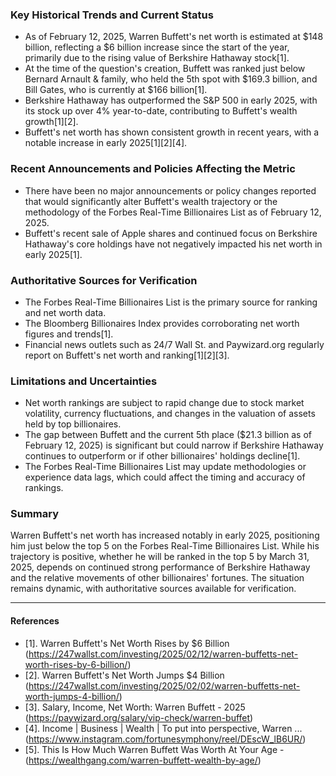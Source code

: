 ### Key Historical Trends and Current Status

- As of February 12, 2025, Warren Buffett's net worth is estimated at $148 billion, reflecting a $6 billion increase since the start of the year, primarily due to the rising value of Berkshire Hathaway stock[1].
- At the time of the question's creation, Buffett was ranked just below Bernard Arnault & family, who held the 5th spot with $169.3 billion, and Bill Gates, who is currently at $166 billion[1].
- Berkshire Hathaway has outperformed the S&P 500 in early 2025, with its stock up over 4% year-to-date, contributing to Buffett's wealth growth[1][2].
- Buffett's net worth has shown consistent growth in recent years, with a notable increase in early 2025[1][2][4].

### Recent Announcements and Policies Affecting the Metric

- There have been no major announcements or policy changes reported that would significantly alter Buffett's wealth trajectory or the methodology of the Forbes Real-Time Billionaires List as of February 12, 2025.
- Buffett's recent sale of Apple shares and continued focus on Berkshire Hathaway's core holdings have not negatively impacted his net worth in early 2025[1].

### Authoritative Sources for Verification

- The Forbes Real-Time Billionaires List is the primary source for ranking and net worth data.
- The Bloomberg Billionaires Index provides corroborating net worth figures and trends[1].
- Financial news outlets such as 24/7 Wall St. and Paywizard.org regularly report on Buffett's net worth and ranking[1][2][3].

### Limitations and Uncertainties

- Net worth rankings are subject to rapid change due to stock market volatility, currency fluctuations, and changes in the valuation of assets held by top billionaires.
- The gap between Buffett and the current 5th place ($21.3 billion as of February 12, 2025) is significant but could narrow if Berkshire Hathaway continues to outperform or if other billionaires' holdings decline[1].
- The Forbes Real-Time Billionaires List may update methodologies or experience data lags, which could affect the timing and accuracy of rankings.

### Summary

Warren Buffett's net worth has increased notably in early 2025, positioning him just below the top 5 on the Forbes Real-Time Billionaires List. While his trajectory is positive, whether he will be ranked in the top 5 by March 31, 2025, depends on continued strong performance of Berkshire Hathaway and the relative movements of other billionaires' fortunes. The situation remains dynamic, with authoritative sources available for verification.

---

#### References

- [1]. Warren Buffett's Net Worth Rises by $6 Billion (https://247wallst.com/investing/2025/02/12/warren-buffetts-net-worth-rises-by-6-billion/)
- [2]. Warren Buffett's Net Worth Jumps $4 Billion (https://247wallst.com/investing/2025/02/02/warren-buffetts-net-worth-jumps-4-billion/)
- [3]. Salary, Income, Net Worth: Warren Buffett - 2025 (https://paywizard.org/salary/vip-check/warren-buffet)
- [4]. Income | Business | Wealth | To put into perspective, Warren ... (https://www.instagram.com/fortunesymphony/reel/DEscW_lB6UR/)
- [5]. This Is How Much Warren Buffett Was Worth At Your Age - (https://wealthgang.com/warren-buffett-wealth-by-age/)